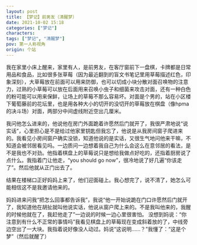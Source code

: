 ```yaml
---
layout: post
title: 【梦记】前男友（清醒梦）
date: 2021-10-02 15:18
categories: ["梦记"]
characters: 
tags: ["梦记", "清醒梦"]
pov: 第一人称视角
origin: 个站
---
```


我在家里小床上醒来，家里有人，是前男友，在客厅窗前下一盘棋，卡牌都是日常用品和食品，比如很多张草莓（因为最近翻到的盲文书笔记里用草莓描述红色，印象深刻），大草莓放在前面可以用来防御，也可以切成小块分散对面召唤物的注意力，过熟的小草莓可以放在后面用来召唤小虫子和细菌来攻击对面，还有一种白色的粉可能可以用来保鲜，让场上的草莓不那么容易坏。对面是个男的，站在小区楼下葡萄藤前的花坛里，也是用各种大小的切开的没切开的草莓放在棋盘（像hpma的决斗场）对面，两部分中间虚线附近空出几厘米。

我问他怎么进来的，他说他在房门外面跪着许愿然后门就开了，我很严肃地说“说实话”，心里担心是不是给过他家里钥匙但我忘了，他说是从我房间窗子爬进来的。我看见小房间窗户确实没锁，知道他说的是实话，又很生气地问他来干嘛，不知道会被邻居看见吗。一边质问一边想着我自己为什么会这么在意邻居的看法，是不是我也不对劲。他指着棋盘上的草莓说只是想给我做点好吃的，还指着厨房说了点什么。我指着门让他走，“you should go now”，很冷地说了好几遍“你该走了”。然后他就从正门出去了。

结果在楼梯口正好妈妈上来了，他们迎面碰上。我心想完了，说不清了，她怎么可能相信这不是我邀请他来的。

妈妈进来问我“把怎么回事都告诉我”，我说“他一开始说跪在门口许愿然后门就开了，我知道他在胡扯就叫他说实话，他说从窗户爬上来的。不是我叫他来的，我醒的时候他就在了，我赶他走了”一边说的时候一边心里很害怕。
没想到妈说：“你注意到有什么不正常的事情吗”我看见棋盘上的草莓现在变成斜着放的了，中线旁边空出了一大块。我指着说好像没人动过。妈说“这说明……？”我懂了：“这是个梦”（然后就醒了）
